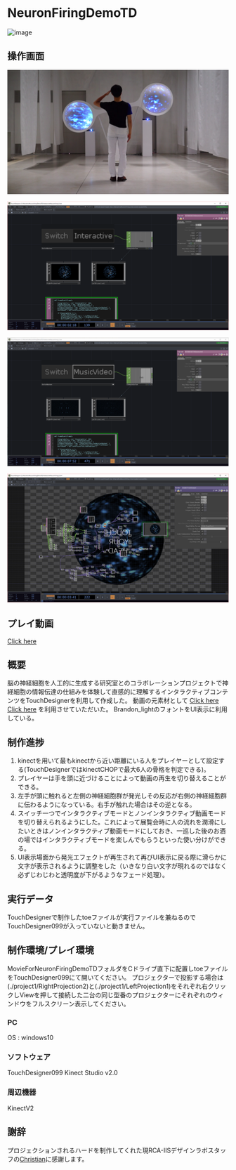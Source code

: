 # NeuronFiringDemoTD

![image](./ForReadme/DSC04860.png)

## 操作画面

![image](./ForReadme/sc0.png)

![image](./ForReadme/sc1.png)

![image](./ForReadme/sc2.png)

![image](./ForReadme/sc3.png)

## プレイ動画
[Click here](https://vimeo.com/235548118)

## 概要
脳の神経細胞を人工的に生成する研究室とのコラボレーションプロジェクトで神経細胞の情報伝達の仕組みを体験して直感的に理解するインタラクティブコンテンツをTouchDesignerを利用して作成した。
動画の元素材として
[Click here](https://www.youtube.com/watch?v=yy994HpFudc)
[Click here](https://www.youtube.com/watch?v=il5KvMfKLq0)
を利用させていただいた。
Brandon_lightのフォントをUI表示に利用している。

## 制作進捗
1. kinectを用いて最もkinectから近い距離にいる人をプレイヤーとして設定する(TouchDesignerではkinectCHOPで最大6人の骨格を判定できる)。
2. プレイヤーは手を頭に近づけることによって動画の再生を切り替えることができる。
3. 左手が頭に触れると左側の神経細胞群が発光しその反応が右側の神経細胞群に伝わるようになっている。右手が触れた場合はその逆となる。
4. スイッチ一つでインタラクティブモードとノンインタラクティブ動画モードを切り替えられるようにした。これによって展覧会時に人の流れを潤滑にしたいときはノンインタラクティブ動画モードにしておき、一巡した後のお酒の場ではインタラクティブモードを楽しんでもらうといった使い分けができる。
5. UI表示場面から発光エフェクトが再生されて再びUI表示に戻る際に滑らかに文字が表示されるように調整をした（いきなり白い文字が現れるのではなく必ずじわじわと透明度が下がるようなフェード処理）。

## 実行データ
TouchDesignerで制作したtoeファイルが実行ファイルを兼ねるのでTouchDesigner099が入っていないと動きません。

## 制作環境/プレイ環境
MovieForNeuronFiringDemoTDフォルダをCドライブ直下に配置しtoeファイルをTouchDesigner099にて開いてください。
プロジェクターで投影する場合は(./project1/RightProjection2)と(./project1/LeftProjection1)をそれぞれ右クリックしViewを押して接続した二台の同じ型番のプロジェクターにそれぞれのウィンドウをフルスクリーン表示してください。

### PC

OS : windows10

### ソフトウェア

TouchDesigner099
Kinect Studio v2.0

### 周辺機器

KinectV2

## 謝辞
プロジェクションされるハードを制作してくれた現RCA-IISデザインラボスタッフの[Christian](https://www.christianfelsner.com/)に感謝します。
